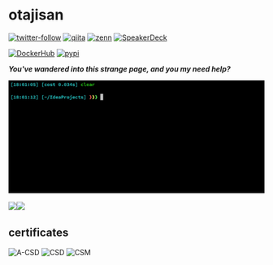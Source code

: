# otajisan

[![twitter-follow](https://img.shields.io/twitter/follow/otajisan?color=1DA1F2&logo=twitter&style=popout)](https://twitter.com/intent/follow?screen_name=otajisan)
[![qiita](https://img.shields.io/badge/Qiita-monhan-%2355C500)](https://qiita.com/monhan)
[![zenn](https://img.shields.io/badge/Zenn-otajisan-%233ea8ff)](https://zenn.dev/otajisan)
[![SpeakerDeck](https://img.shields.io/badge/Speaker%20Deck-otajisan-%23006159)](https://speakerdeck.com/otajisan)

[![DockerHub](https://img.shields.io/badge/Dockerhub-otajisan-%23007bff)](https://hub.docker.com/u/otajisan)
[![pypi](https://img.shields.io/badge/PyPi-otajisan-%23006dad)](https://pypi.org/user/otajisan/)

_**You've wandered into this strange page, and you my need help?**_

[![welcome](assets/img/otajisan-welcome-clear-large.gif)](https://github.com/otajisan)

<div>
  <a href="https://github.com/anuraghazra/github-readme-stats">
    <img align="left" src="https://github-readme-stats.vercel.app/api?username=otajisan&count_private=true&show_icons=true&theme=monokai" />
  </a>
  <a href="https://github.com/anuraghazra/github-readme-stats">
    <img src="https://github-readme-stats.vercel.app/api/top-langs/?username=otajisan&theme=monokai" />
  </a>
</div>

## certificates
<div>
  <img height="100" alt="A-CSD" src="https://bcert.me/bc/html/img/badges/generated/badge-10712.png" />
  <img height="100" alt="CSD" src="https://bcert.me/bc/html/img/badges/generated/badge-7230.png" />
  <img height="100" alt="CSM" src="https://bcert.me/bc/html/img/badges/generated/badge-7227.png" />
</div>
